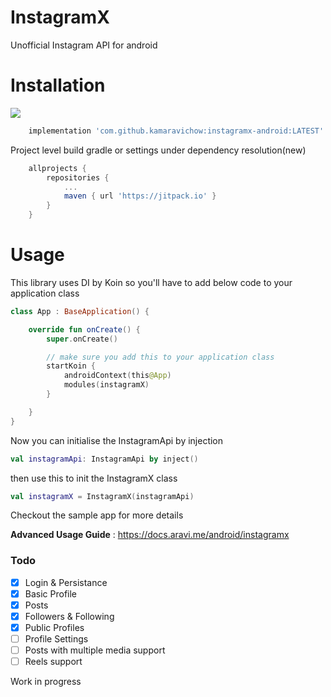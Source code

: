 # InstagramX
Unofficial Instagram API for android

# Installation

[![](https://jitpack.io/v/kamaravichow/instagramx-android.svg)](https://jitpack.io/#kamaravichow/instagramx-android)


```groovy
	implementation 'com.github.kamaravichow:instagramx-android:LATEST'
```

Project level build gradle or settings under dependency resolution(new)

```groovy
	allprojects {
		repositories {
			...
			maven { url 'https://jitpack.io' }
		}
	}
```


# Usage 

This library uses DI by Koin so you'll have to add below code to your application class

```kotlin
class App : BaseApplication() {

    override fun onCreate() {
        super.onCreate()

        // make sure you add this to your application class
        startKoin {
            androidContext(this@App)
            modules(instagramX)
        }

    }
}
```

Now you can initialise the InstagramApi by injection

```kotlin
val instagramApi: InstagramApi by inject()
```

then use this to init the InstagramX class

```kotlin
val instagramX = InstagramX(instagramApi)
```

Checkout the sample app for more details

**Advanced Usage Guide** : https://docs.aravi.me/android/instagramx

### Todo

- [x] Login & Persistance
- [x] Basic Profile
- [x] Posts
- [x] Followers & Following
- [x] Public Profiles
- [ ] Profile Settings
- [ ] Posts with multiple media support
- [ ] Reels support

Work in progress
